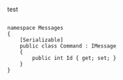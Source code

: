 <!--
title: "test"
tags: ""
summary: "<p>test</p>
<p>~~~~ {.brush:csharp;collapse:true;} using System; using NServiceBus;</p>
"
-->

test

~~~~ {.brush:csharp;collapse:true;} using System; using NServiceBus;

namespace Messages
{
    [Serializable]
    public class Command : IMessage
    {
        public int Id { get; set; }
    }
}



